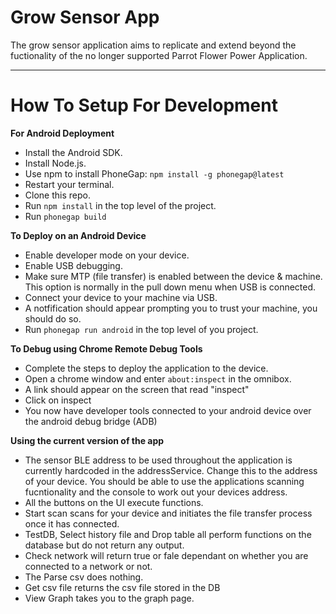 # Grow Sensor App

The grow sensor application aims to replicate and extend beyond the fuctionality of the no longer supported Parrot Flower Power Application.

---

# How To Setup For Development

**For Android Deployment**

- Install the Android SDK.
- Install Node.js.
- Use npm to install PhoneGap: ``npm install -g phonegap@latest``
- Restart your terminal.
- Clone this repo.
- Run ``npm install`` in the top level of the project.
- Run ``phonegap build``

**To Deploy on an Android Device**

- Enable developer mode on your device.
- Enable USB debugging.
- Make sure MTP (file transfer) is enabled between the device & machine. This option is normally in the pull down menu when USB is connected. 
- Connect your device to your machine via USB.
- A notfification should appear prompting you to trust your machine, you should do so.
- Run ``phonegap run android`` in the top level of you project.

**To Debug using Chrome Remote Debug Tools**

- Complete the steps to deploy the application to the device.
- Open a chrome window and enter ``about:inspect`` in the omnibox.
- A link should appear on the screen that read "inspect"
- Click on inspect
- You now have developer tools connected to your android device over the android debug bridge (ADB)

**Using the current version of the app**

- The sensor BLE address to be used throughout the application is currently hardcoded in the addressService. Change this to the address of your device. You should be able to use the applications scanning fucntionality and the console to work out your devices address.
- All the buttons on the UI execute functions.
- Start scan scans for your device and initiates the file transfer process once it has connected.
- TestDB, Select history file and Drop table all perform functions on the database but do not return any output.
- Check network will return true or fale dependant on whether you are connected to a network or not.
- The Parse csv does nothing.
- Get csv file returns the csv file stored in the DB
- View Graph takes you to the graph page. 
